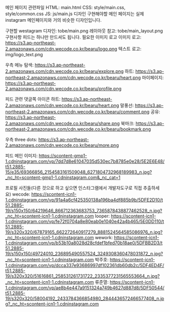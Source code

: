 메인 페이지
관련파일
HTML: main.html
CSS: style/main.css, style/common.css
JS: js/main.js
디자인
구현해야할 메인 페이지는 실제 instagram 메인페이지와 거의 비슷한 디자인입니다.

구현할 westagram 디자인: tobe/main.png
레이아웃 참고: tobe/main_layout.png
구현사항
피드는 하나만 만드셔도 됩니다.
필요한 이미지
로고
이미지 로고: https://s3.ap-northeast-2.amazonaws.com/cdn.wecode.co.kr/bearu/logo.png
텍스트 로고: img/logo_text.png

우측 메뉴
탐색: https://s3.ap-northeast-2.amazonaws.com/cdn.wecode.co.kr/bearu/explore.png
하트: https://s3.ap-northeast-2.amazonaws.com/cdn.wecode.co.kr/bearu/heart.png
마이페이지: https://s3.ap-northeast-2.amazonaws.com/cdn.wecode.co.kr/bearu/profile.png

피드 관련
댓글쪽 아이콘
하트: https://s3.ap-northeast-2.amazonaws.com/cdn.wecode.co.kr/bearu/heart.png
말풍선: https://s3.ap-northeast-2.amazonaws.com/cdn.wecode.co.kr/bearu/comment.png
공유: https://s3.ap-northeast-2.amazonaws.com/cdn.wecode.co.kr/bearu/share.png
북마크: https://s3.ap-northeast-2.amazonaws.com/cdn.wecode.co.kr/bearu/bookmark.png

우측 three dots: https://s3.ap-northeast-2.amazonaws.com/cdn.wecode.co.kr/bearu/more.png

피드 메인 이미지: https://scontent-gmp1-1.cdninstagram.com/vp/7dd7d8e61047035d530ec7b8785e0e28/5E2E6E48/t51.2885-15/e35/69366856_2154583161509048_6271804732968189983_n.jpg?_nc_ht=scontent-gmp1-1.cdninstagram.com&_nc_cat=1

프로필 사진들(다른 것으로 하고 싶으면 인스타그램에서 개발자도구로 직접 추출하세요)
wecode: https://scontent-icn1-1.cdninstagram.com/vp/91a4a6cf425350138a196ba4df885b9b/5DFE2D10/t51.2885-19/s150x150/64219646_866712363683753_7365878438877462528_n.jpg?_nc_ht=scontent-icn1-1.cdninstagram.com
looper: https://scontent-icn1-1.cdninstagram.com/vp/fe72f0704a8e80eab0e1040e42a4b465/5E0DD110/t51.2885-19/s320x320/67879165_662272640917279_8881524564585086976_n.jpg?_nc_ht=scontent-icn1-1.cdninstagram.com
wework: https://scontent-icn1-1.cdninstagram.com/vp/b53b10a8028d28cfdef1bfed70b18ae0/5DFBB2D3/t51.2885-19/s150x150/49724010_236895490557524_3249308360478031872_n.jpg?_nc_ht=scontent-icn1-1.cdninstagram.com
박주호: https://scontent-icn1-1.cdninstagram.com/vp/dcca337e93686997df102361db60db2c/5DF4ED4F/t51.2885-19/s320x320/51616861_258531261731722_2335377231565553664_n.jpg?_nc_ht=scontent-icn1-1.cdninstagram.com
류준열: https://scontent-icn1-1.cdninstagram.com/vp/ae8b4e447a9151324a749b4627d887d8/5DF50544/t51.2885-19/s320x320/58004192_2433784366854980_2844436572466577408_n.jpg?_nc_ht=scontent-icn1-1.cdninstagram.com